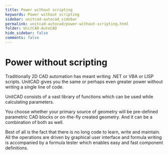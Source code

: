 ```yaml
---
title: Power without scripting
keywords: Power without scripting
sidebar: unitcad-autocad_sidebar
permalink: unitcad-autocad/power-without-scripting.html
folder: UnitCAD-AutoCAD
hide_sidebar: false
comments: false
---
```

# Power without scripting



Traditionally 2D CAD automation has meant writing .NET or VBA or LISP scripts. UnitCAD gives you the same or perhaps even greater power without writing a single line of code.

UnitCAD consists of a vast library of functions which can be used while calculating parameters.

You choose whether your primary source of geometry will be pre-defined parametric CAD blocks or on-the-fly created geometry. And it can be a combination of both as well.

Best of all is the fact that there is no long code to learn, write and maintain. All the operations are driven by graphical user interface and formula writing is accompanied by a formula tester which enables easy and fast component definitions.
